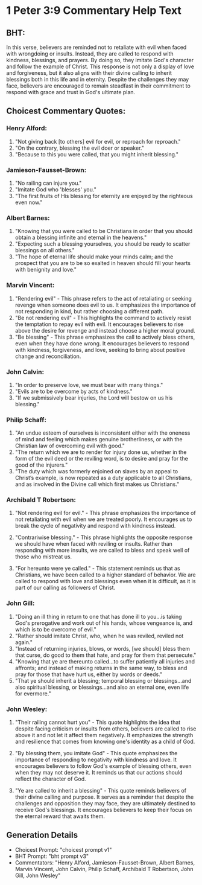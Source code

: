 # 1 Peter 3:9 Commentary Help Text

## BHT:
In this verse, believers are reminded not to retaliate with evil when faced with wrongdoing or insults. Instead, they are called to respond with kindness, blessings, and prayers. By doing so, they imitate God's character and follow the example of Christ. This response is not only a display of love and forgiveness, but it also aligns with their divine calling to inherit blessings both in this life and in eternity. Despite the challenges they may face, believers are encouraged to remain steadfast in their commitment to respond with grace and trust in God's ultimate plan.

## Choicest Commentary Quotes:
### Henry Alford:
1. "Not giving back [to others] evil for evil, or reproach for reproach." 
2. "On the contrary, blessing the evil doer or speaker." 
3. "Because to this you were called, that you might inherit blessing."

### Jamieson-Fausset-Brown:
1. "No railing can injure you." 
2. "Imitate God who 'blesses' you." 
3. "The first fruits of His blessing for eternity are enjoyed by the righteous even now."

### Albert Barnes:
1. "Knowing that you were called to be Christians in order that you should obtain a blessing infinite and eternal in the heavens."
2. "Expecting such a blessing yourselves, you should be ready to scatter blessings on all others."
3. "The hope of eternal life should make your minds calm; and the prospect that you are to be so exalted in heaven should fill your hearts with benignity and love."

### Marvin Vincent:
1. "Rendering evil" - This phrase refers to the act of retaliating or seeking revenge when someone does evil to us. It emphasizes the importance of not responding in kind, but rather choosing a different path.
2. "Be not rendering evil" - This highlights the command to actively resist the temptation to repay evil with evil. It encourages believers to rise above the desire for revenge and instead choose a higher moral ground.
3. "Be blessing" - This phrase emphasizes the call to actively bless others, even when they have done wrong. It encourages believers to respond with kindness, forgiveness, and love, seeking to bring about positive change and reconciliation.

### John Calvin:
1. "In order to preserve love, we must bear with many things."
2. "Evils are to be overcome by acts of kindness."
3. "If we submissively bear injuries, the Lord will bestow on us his blessing."

### Philip Schaff:
1. "An undue esteem of ourselves is inconsistent either with the oneness of mind and feeling which makes genuine brotherliness, or with the Christian law of overcoming evil with good." 
2. "The return which we are to render for injury done us, whether in the form of the evil deed or the reviling word, is to desire and pray for the good of the injurers."
3. "The duty which was formerly enjoined on slaves by an appeal to Christ’s example, is now repeated as a duty applicable to all Christians, and as involved in the Divine call which first makes us Christians."

### Archibald T Robertson:
1. "Not rendering evil for evil." - This phrase emphasizes the importance of not retaliating with evil when we are treated poorly. It encourages us to break the cycle of negativity and respond with kindness instead.

2. "Contrariwise blessing." - This phrase highlights the opposite response we should have when faced with reviling or insults. Rather than responding with more insults, we are called to bless and speak well of those who mistreat us.

3. "For hereunto were ye called." - This statement reminds us that as Christians, we have been called to a higher standard of behavior. We are called to respond with love and blessings even when it is difficult, as it is part of our calling as followers of Christ.

### John Gill:
1. "Doing an ill thing in return to one that has done ill to you...is taking God's prerogative and work out of his hands, whose vengeance is, and which is to be overcome of evil."
2. "Rather should imitate Christ, who, when he was reviled, reviled not again."
3. "Instead of returning injuries, blows, or words, [we should] bless them that curse, do good to them that hate, and pray for them that persecute."
4. "Knowing that ye are thereunto called...to suffer patiently all injuries and affronts; and instead of making returns in the same way, to bless and pray for those that have hurt us, either by words or deeds."
5. "That ye should inherit a blessing; temporal blessing or blessings...and also spiritual blessing, or blessings...and also an eternal one, even life for evermore."

### John Wesley:
1. "Their railing cannot hurt you" - This quote highlights the idea that despite facing criticism or insults from others, believers are called to rise above it and not let it affect them negatively. It emphasizes the strength and resilience that comes from knowing one's identity as a child of God.

2. "By blessing them, you imitate God" - This quote emphasizes the importance of responding to negativity with kindness and love. It encourages believers to follow God's example of blessing others, even when they may not deserve it. It reminds us that our actions should reflect the character of God.

3. "Ye are called to inherit a blessing" - This quote reminds believers of their divine calling and purpose. It serves as a reminder that despite the challenges and opposition they may face, they are ultimately destined to receive God's blessings. It encourages believers to keep their focus on the eternal reward that awaits them.


## Generation Details
- Choicest Prompt: "choicest prompt v1"
- BHT Prompt: "bht prompt v3"
- Commentators: "Henry Alford, Jamieson-Fausset-Brown, Albert Barnes, Marvin Vincent, John Calvin, Philip Schaff, Archibald T Robertson, John Gill, John Wesley"
